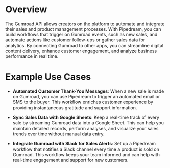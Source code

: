 # Overview

The Gumroad API allows creators on the platform to automate and integrate their sales and product management processes. With Pipedream, you can build workflows that trigger on Gumroad events, such as new sales, and automate actions like customer follow-ups or gather sales data for analytics. By connecting Gumroad to other apps, you can streamline digital content delivery, enhance customer engagement, and analyze business performance in real time.

# Example Use Cases

- **Automated Customer Thank-You Messages**: When a new sale is made on Gumroad, you can use Pipedream to trigger an automated email or SMS to the buyer. This workflow enriches customer experience by providing instantaneous gratitude and support information.

- **Sync Sales Data with Google Sheets**: Keep a real-time track of every sale by streaming Gumroad data into a Google Sheet. This can help you maintain detailed records, perform analyses, and visualize your sales trends over time without manual data entry.

- **Integrate Gumroad with Slack for Sales Alerts**: Set up a Pipedream workflow that notifies a Slack channel every time a product is sold on Gumroad. This workflow keeps your team informed and can help with real-time engagement and support for new customers.
